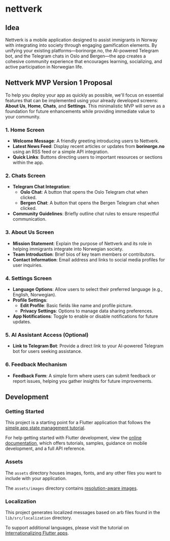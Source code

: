 # nettverk

## Idea

Nettverk is a mobile application designed to assist immigrants in Norway with integrating into society through engaging gamification elements. By unifying your existing platforms—borinorge.no, the AI-powered Telegram bot, and the Telegram chats in Oslo and Bergen—the app creates a cohesive community experience that encourages learning, socializing, and active participation in Norwegian life.

## Nettverk MVP Version 1 Proposal

To help you deploy your app as quickly as possible, we'll focus on essential features that can be implemented using your already developed screens: **About Us**, **Home**, **Chats**, and **Settings**. This minimalistic MVP will serve as a foundation for future enhancements while providing immediate value to your community.

### 1. Home Screen

- **Welcome Message**: A friendly greeting introducing users to Nettverk.
- **Latest News Feed**: Display recent articles or updates from **borinorge.no** using an RSS feed or a simple API integration.
- **Quick Links**: Buttons directing users to important resources or sections within the app.

### 2. Chats Screen

- **Telegram Chat Integration**:
  - **Oslo Chat**: A button that opens the Oslo Telegram chat when clicked.
  - **Bergen Chat**: A button that opens the Bergen Telegram chat when clicked.
- **Community Guidelines**: Briefly outline chat rules to ensure respectful communication.

### 3. About Us Screen

- **Mission Statement**: Explain the purpose of Nettverk and its role in helping immigrants integrate into Norwegian society.
- **Team Introduction**: Brief bios of key team members or contributors.
- **Contact Information**: Email address and links to social media profiles for user inquiries.

### 4. Settings Screen

- **Language Options**: Allow users to select their preferred language (e.g., English, Norwegian).
- **Profile Settings**:
  - **Edit Profile**: Basic fields like name and profile picture.
  - **Privacy Settings**: Options to manage data sharing preferences.
- **App Notifications**: Toggle to enable or disable notifications for future updates.

### 5. AI Assistant Access (Optional)

- **Link to Telegram Bot**: Provide a direct link to your AI-powered Telegram bot for users seeking assistance.

### 6. Feedback Mechanism

- **Feedback Form**: A simple form where users can submit feedback or report issues, helping you gather insights for future improvements.

## Development

### Getting Started

This project is a starting point for a Flutter application that follows the
[simple app state management
tutorial](https://flutter.dev/to/state-management-sample).

For help getting started with Flutter development, view the
[online documentation](https://docs.flutter.dev), which offers tutorials,
samples, guidance on mobile development, and a full API reference.

### Assets

The `assets` directory houses images, fonts, and any other files you want to
include with your application.

The `assets/images` directory contains [resolution-aware
images](https://flutter.dev/to/resolution-aware-images).

### Localization

This project generates localized messages based on arb files found in
the `lib/src/localization` directory.

To support additional languages, please visit the tutorial on
[Internationalizing Flutter apps](https://flutter.dev/to/internationalization).
